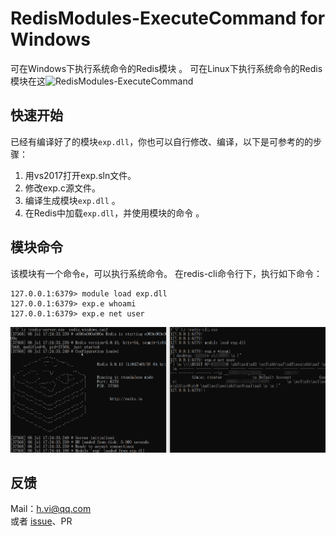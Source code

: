 # RedisModules-ExecuteCommand for Windows
可在Windows下执行系统命令的Redis模块 。
可在Linux下执行系统命令的Redis模块在这![RedisModules-ExecuteCommand](https://github.com/puckiestyle/RedisModules-ExecuteCommand)

## 快速开始
已经有编译好了的模块`exp.dll`，你也可以自行修改、编译，以下是可参考的的步骤：  
1.  用vs2017打开exp.sln文件。
2.  修改exp.c源文件。
2.  编译生成模块`exp.dll`  。
4.  在Redis中加载`exp.dll`，并使用模块的命令  。

## 模块命令  
该模块有一个命令`e`，可以执行系统命令。
在redis-cli命令行下，执行如下命令：

```
127.0.0.1:6379> module load exp.dll
127.0.0.1:6379> exp.e whoami
127.0.0.1:6379> exp.e net user
```

![62556355199](pic/1625563551991.png)  

## 反馈
Mail：h.vi@qq.com   
或者 [issue](https://github.com/0671/RedisModules-ExecuteCommand-for-Windows/issues/new)、PR  
